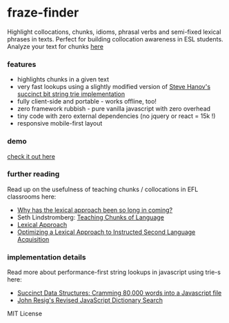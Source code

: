 # fraze-finder
Highlight collocations, chunks, idioms, phrasal verbs and semi-fixed lexical phrases in texts. Perfect for building collocation awareness in ESL students. Analyze your text for chunks [here](http://monolithpl.github.io/fraze-finder/)

### features
- highlights chunks in a given text
- very fast lookups using a slightly modified version of [Steve Hanov's succinct bit string trie implementation](http://www.hanovsolutions.com/trie/Bits.js)
- fully client-side and portable - works offline, too!
- zero framework rubbish - pure vanilla javascript with zero overhead
- tiny code with zero external dependencies (no jquery or react = 15k !)
- responsive mobile-first layout

### demo
[check it out here](http://monolithpl.github.io/multithesaurus/)

### further reading
Read up on the usefulness of teaching chunks / collocations in EFL classrooms here:
- [Why has the lexical approach been so long in coming?](http://www.theguardian.com/education/2013/mar/26/leixical-approach-revolution)
- Seth Lindstromberg: [Teaching Chunks of Language](http://www.hltmag.co.uk/dec08/idea.htm)
- [Lexical Approach](https://en.wikipedia.org/wiki/Lexical_approach)
- [Optimizing a Lexical Approach to Instructed Second Language Acquisition](http://www.victoria.ac.nz/lals/about/oldnews/attachments/VUW_seminar.ppt)

### implementation details
Read more about performance-first string lookups in javascript using trie-s here:
- [Succinct Data Structures: Cramming 80,000 words into a Javascript file](http://stevehanov.ca/blog/index.php?id=120)
- [John Resig's Revised JavaScript Dictionary Search](http://ejohn.org/blog/revised-javascript-dictionary-search/)

MIT License
